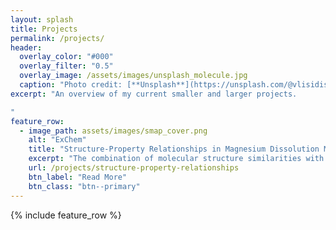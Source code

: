 ```yaml
---
layout: splash
title: Projects
permalink: /projects/
header:
  overlay_color: "#000"
  overlay_filter: "0.5"
  overlay_image: /assets/images/unsplash_molecule.jpg
  caption: "Photo credit: [**Unsplash**](https://unsplash.com/@vlisidis)"
excerpt: "An overview of my current smaller and larger projects.

"
feature_row:
  - image_path: assets/images/smap_cover.png
    alt: "ExChem"
    title: "Structure-Property Relationships in Magnesium Dissolution Modulators"
    excerpt: "The combination of molecular structure similarities with machine learning methods allows the development of predictive models in the field of corrosion inhibition."
    url: /projects/structure-property-relationships
    btn_label: "Read More"
    btn_class: "btn--primary"
---
```



{% include feature_row %}